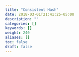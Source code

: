 ```yaml
---
title: "Consistent Hash"
date: 2018-03-01T21:41:25-05:00
description: ""
categories: []
keywords: []
weight: 240
aliases: []
toc: false
draft: false
---
```

